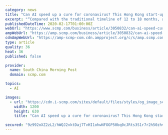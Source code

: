 ```yaml
---
category: news
title: "Can AI speed up a cure for coronavirus? This Hong Kong start-up opens its resources to global drug firms for free"
excerpt: "“Compared with the traditional timeline of 12 to 18 months, all studies from DNA [to receiving approval to start clinical trials] could hopefully be completed in four to five months while maintaining high quality,” the Shanghai-based firm said. Purchase the China AI Report 2020 brought to you by SCMP Research and enjoy a 20% discount ..."
publishedDateTime: 2020-02-17T01:00:00Z
webUrl: "https://www.scmp.com/business/article/3050832/can-ai-speed-cure-coronavirus-hong-kong-start-opens-its-resources-global"
ampWebUrl: "https://amp.scmp.com/business/article/3050832/can-ai-speed-cure-coronavirus-hong-kong-start-opens-its-resources-global"
cdnAmpWebUrl: "https://amp-scmp-com.cdn.ampproject.org/c/s/amp.scmp.com/business/article/3050832/can-ai-speed-cure-coronavirus-hong-kong-start-opens-its-resources-global"
type: article
quality: 36
heat: 36
published: false

provider:
  name: South China Morning Post
  domain: scmp.com

topics:
  - AI

images:
  - url: "https://cdn.i-scmp.com/sites/default/files/styles/og_image_scmp_generic/public/d8/images/methode/2020/02/16/bda20550-506d-11ea-9b4e-9c10402c07b7_image_hires_175252.jpg?itok=pwVHEbez&v=1581846778"
    width: 1200
    height: 630
    title: "Can AI speed up a cure for coronavirus? This Hong Kong start-up opens its resources to global drug firms for free"

secured: "9z992oXZ2zL2/hWQJ2vktDaj7TvHI1ohwNFOGP50bq0cJRts3S1r7r2h50zhvt9BHocBxzS7CcbKDuZYViOfR97pPQNIBdqotjWad9REYCyVs8j6yhtNXHeo7rh/3UxN8Hm7RJqdK6J3n3i9uy9fujESevMpiHj0kh3uf3qs20Hik05Juj7tWFGz2aOi2PsZf5SOx1QWi7PZScyM45tzTrpNv/mriZeMM35QIv4heK2DCENiJx4AuLzWQxhqN3+NCrGVMgALH61RFWtLdVZgzsgeXW85ToMF9277Aj5NuNhUp0b6oDt+bXddvW3dq27k8V0EEFcM9p9rQT9qh8Jnx+UWOEm0FgYFtrpqh6cTFpQM7pUo4ZWGuTVjQ0FmbFA9d9KSRBOlkSh4KC5ZZ17dPhjtxlXANbpuf6GUVwF67CZ+wAaY6TIVzOFvpbestf3SR5WPWut+In3p8aFzhe6QRkXesbcWFPLlmHbdgYbx0oc=;Rx3qdXmpjwvv9kZlQuacjQ=="
---
```


